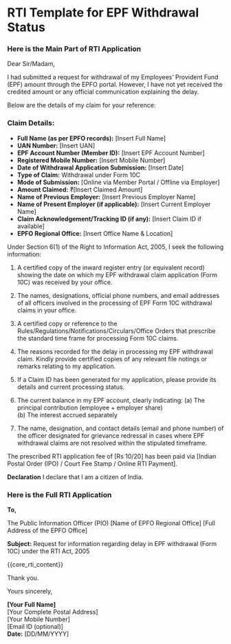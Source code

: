 # RTI Template for EPF Withdrawal Status

<!-- START Main Part of RTI Application -->

### Here is the Main Part of RTI Application
Dear Sir/Madam,

I had submitted a request for withdrawal of my Employees’ Provident Fund (EPF) amount through the EPFO portal. However, I have not yet received the credited amount or any official communication explaining the delay.

Below are the details of my claim for your reference:

### **Claim Details:**

* **Full Name (as per EPFO records):** \[Insert Full Name\]  
* **UAN Number:** \[Insert UAN\]  
* **EPF Account Number (Member ID):** \[Insert EPF Account Number\]  
* **Registered Mobile Number:** \[Insert Mobile Number\]  
* **Date of Withdrawal Application Submission:** \[Insert Date\]  
* **Type of Claim:** Withdrawal under Form 10C  
* **Mode of Submission:** \[Online via Member Portal / Offline via Employer\]  
* **Amount Claimed:** ₹\[Insert Claimed Amount\]  
* **Name of Previous Employer:** \[Insert Previous Employer Name\]  
* **Name of Present Employer (if applicable):** \[Insert Current Employer Name\]  
* **Claim Acknowledgement/Tracking ID (if any):** \[Insert Claim ID if available\]  
* **EPFO Regional Office:** \[Insert Office Name & Location\]

Under Section 6(1) of the Right to Information Act, 2005, I seek the following information:

1. A certified copy of the inward register entry (or equivalent record) showing the date on which my EPF withdrawal claim application (Form 10C) was received by your office.

2. The names, designations, official phone numbers, and email addresses of all officers involved in the processing of EPF Form 10C withdrawal claims in your office.

3. A certified copy or reference to the Rules/Regulations/Notifications/Circulars/Office Orders that prescribe the standard time frame for processing Form 10C claims.

4. The reasons recorded for the delay in processing my EPF withdrawal claim. Kindly provide certified copies of any relevant file notings or remarks relating to my application.

5. If a Claim ID has been generated for my application, please provide its details and current processing status.

6. The current balance in my EPF account, clearly indicating:
   (a) The principal contribution (employee \+ employer share)  
   (b) The interest accrued separately

7. The name, designation, and contact details (email and phone number) of the officer designated for grievance redressal in cases where EPF withdrawal claims are not resolved within the stipulated timeframe.

The prescribed RTI application fee of \[Rs 10/20\] has been paid via \[Indian Postal Order (IPO) / Court Fee Stamp / Online RTI Payment\].

**Declaration** I declare that I am a citizen of India.

<!-- END OF Main Part of RTI Application -->

### Here is the Full RTI Application
**To,**

The Public Information Officer (PIO)
[Name of EPFO Regional Office]
[Full Address of the EPFO Office]

**Subject:** Request for information regarding delay in EPF withdrawal (Form 10C) under the RTI Act, 2005

{{core_rti_content}}

Thank you.

Yours sincerely,

**\[Your Full Name\]**  
[Your Complete Postal Address]  
[Your Mobile Number]  
[Email ID (optional)]  
**Date:** [DD/MM/YYYY]
